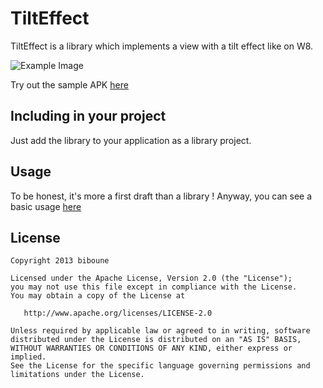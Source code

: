 TiltEffect
==================

TiltEffect is a library which implements a view with a tilt effect like on W8. 

![Example Image][1]

Try out the sample APK [here][2]

Including in your project
-------------------------

Just add the library to your application as a library project.

Usage
---------

To be honest, it's more a first draft than a library !
Anyway, you can see a basic usage [here][3]

License
-----------

    Copyright 2013 biboune

    Licensed under the Apache License, Version 2.0 (the "License");
    you may not use this file except in compliance with the License.
    You may obtain a copy of the License at

       http://www.apache.org/licenses/LICENSE-2.0

    Unless required by applicable law or agreed to in writing, software
    distributed under the License is distributed on an "AS IS" BASIS,
    WITHOUT WARRANTIES OR CONDITIONS OF ANY KIND, either express or implied.
    See the License for the specific language governing permissions and
    limitations under the License.
  
 [1]: https://raw.github.com/biboune/TiltEffect/master/graphics/TitlEffect.gif
 [2]: https://raw.github.com/biboune/TitlEffect/master/TitlEffect-release-unsigned.apk
 [3]: https://github.com/biboune/TitlEffect/tree/master/TitlEffect
